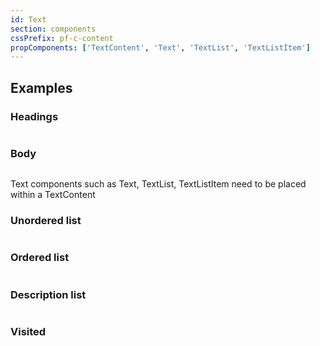 ```yaml
---
id: Text
section: components
cssPrefix: pf-c-content
propComponents: ['TextContent', 'Text', 'TextList', 'TextListItem']
---
```


## Examples

### Headings

```ts file="./HeadingsText.tsx"
```

### Body

```ts file="./BodyText.tsx"
```

Text components such as Text, TextList, TextListItem need to be placed within a TextContent

### Unordered list

```ts file="./UnorderedListText.tsx"
```

### Ordered list

```ts file="./OrderedListText.tsx"
```

### Description list

```ts file="./DescriptionListText.tsx"
```

### Visited

```ts file="./VisitedText.tsx"
```
